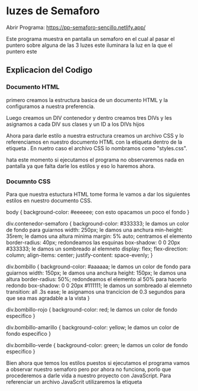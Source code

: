 # luzes de Semaforo

Abrir Programa: https://pp-semaforo-sencillo.netlify.app/

Este programa muestra en pantalla un semaforo en el cual al pasar el puntero sobre alguna de las 3 luzes este iluminara la luz en la que el puntero este

## Explicacion del Codigo

### Documento HTML
primero creamos la estructura basica de un documento HTML y la configuramos a nuestra preferencia.

<!DOCTYPE html>
<html lang="es">
<head>
    <meta charset="UTF-8">
    <meta name="viewport" content="width=device-width, initial-scale=1.0">
    <title>Semaforo Sencillo</title>
</head>
<body>
    
</body>
</html>

Luego creamos un DIV contenedor y dentro creamos tres DIVs y les asignamos a cada DIV sus clases y un ID a los DIVs hijos

<body>
    <div class="contenedor-semaforo">
        <div class="bombillo bombillo-rojo" id="rojo"></div>
        <div class="bombillo bombillo-amarillo" id="amarillo"></div>
        <div class="bombillo bombillo-verde" id="verde"></div>
    </div>
</body>

Ahora para darle estilo a nuestra estructura creamos un archivo CSS y lo referenciamos en nuestro documento HTML con la etiqueta <link> dentro de la etiqueta <head>. En nuetro caso el archivo CSS lo nombramos como "styles.css".

<head>
    <meta charset="UTF-8">
    <meta name="viewport" content="width=device-width, initial-scale=1.0">
    <title>Semaforo Sencilo</title>
    <!-- poner en negrilla la etiqueta link -->
    <link rel="stylesheet" href="styles.css">
</head>

hata este momento si ejecutamos el programa no observaremos nada en pantalla ya que falta darle los estilos y eso lo haremos ahora.

### Documnto CSS

Para que nuestra estuctura HTML tome forma le vamos a dar los siguientes estilos en nuestro documento CSS.

body {
    background-color: #eeeeee; con esto opacamos un poco el fondo
}

div.contenedor-semaforo {
    background-color: #333333;  le damos un color de fondo para guiarnos
    width: 250px;  le damos una anchura
    min-height: 35rem;  le damos una altura minima
    margin: 5% auto;  centramos el elemento
    border-radius: 40px;  redondeamos las esquinas
    box-shadow: 0 0 20px #333333;  le damos un sombreado al elemneto
    display: flex;
    flex-direction: column;
    align-items: center;
    justify-content: space-evenly;
}

div.bombillo {
    background-color: #aaaaaa;  le damos un color de fondo para guiarnos
    width: 150px;  le damos una anchura
    height: 150px;  le damos una altura
    border-radius: 50%;  redondeamos el elemento al 50% para hacerlo redondo
    box-shadow: 0 0 20px #111111;  le damos un sombreado al elemneto
    transition: all .3s ease;  le asignamos una trancicion de 0.3 segundos para que sea mas agradable a la vista
}

div.bombillo-rojo {
    background-color: red;  le damos un color de fondo especifico
}

div.bombillo-amarillo {
    background-color: yellow;  le damos un color de fondo especifico 
}

div.bombillo-verde {
    background-color: green;  le damos un color de fondo especifico 
}

Bien ahora que temos los estilos puestos si ejecutamos el programa vamos a observar nuestro semaforo pero por ahora no funciona, porlo que procederemos a darle vida a nuestro proyecto con JavaScript. Para referenciar un archivo JavaScrit utilizaremos la etiqueta <script> y lo pondremos al final antes de cerrar el elemnto </body>. en nuestro caso el documento JavaScript lo nombramos como "app.js".

<body>
    <div class="contenedor-semaforo">
        <div class="bombillo bombillo-rojo" id="rojo"></div>
        <div class="bombillo bombillo-amarillo" id="amarillo"></div>
        <div class="bombillo bombillo-verde" id="verde"></div>
    </div>

    <script src="app.js"></script>
</body>


### Documnto JavasScript

primero vamos a seleccionar los tres elementos que corresponden a los bombillos, los vamos a seleccionar por su ID que se les asignó a cada uno.

let bombilloRojo = document.getElementById('rojo');
let bombilloAmarillo = document.getElementById('amarillo');
let bombilloVerde = document.getElementById('verde');

la siguiente funcion es para resetar la iluminacion (apagar el bombillo)

function off() {
    this.style.boxShadow = "0 0 20px #111111";
}

ahora usaremos un metodo para escuchar un evento en este caso el evento es "mouseover" para cuando el cursos este sobre un elemento y el evento "mouseout" que es para cuando el cuersor este fuera de un elemnto 

para hacer el efecto de iluminacion de un bombillo usaremos el metodo "addEventListener" que resive dos parametros el primero es el nombre del evento y el segundo es la accion para cuando suceda el evento

linea de codigo para encender un bombillo:

bombilloRojo.addEventListener('mouseover', () => bombilloRojo.style.boxShadow = "0 0 30px red");
bombilloAmarillo.addEventListener('mouseover', () => bombilloAmarillo.style.boxShadow = "0 0 30px yellow");
bombilloVerde.addEventListener('mouseover', () => bombilloVerde.style.boxShadow = '0 0 30px green');

linea de codigo para apagar un bombillo:
bombilloRojo.addEventListener('mouseout', off);
bombilloAmarillo.addEventListener('mouseout', off);
bombilloVerde.addEventListener('mouseout', off);
